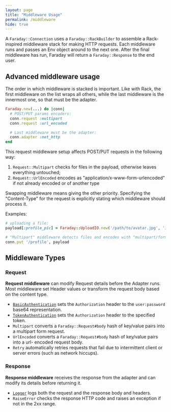 ```yaml
---
layout: page
title: "Middleware Usage"
permalink: /middleware
hide: true
---
```


A `Faraday::Connection` uses a `Faraday::RackBuilder` to assemble a
Rack-inspired middleware stack for making HTTP requests. Each middleware runs
and passes an Env object around to the next one. After the final middleware has
run, Faraday will return a `Faraday::Response` to the end user.

## Advanced middleware usage

The order in which middleware is stacked is important. Like with Rack, the
first middleware on the list wraps all others, while the last middleware is the
innermost one, so that must be the adapter.

```ruby
Faraday.new(...) do |conn|
  # POST/PUT params encoders:
  conn.request :multipart
  conn.request :url_encoded

  # Last middleware must be the adapter:
  conn.adapter :net_http
end
```

This request middleware setup affects POST/PUT requests in the following way:

1. `Request::Multipart` checks for files in the payload, otherwise leaves
  everything untouched;
2. `Request::UrlEncoded` encodes as "application/x-www-form-urlencoded" if not
  already encoded or of another type

Swapping middleware means giving the other priority. Specifying the
"Content-Type" for the request is explicitly stating which middleware should
process it.

Examples:

```ruby
# uploading a file:
payload[:profile_pic] = Faraday::UploadIO.new('/path/to/avatar.jpg', 'image/jpeg')

# "Multipart" middleware detects files and encodes with "multipart/form-data":
conn.put '/profile', payload
```

## Middleware Types

### Request

**Request middleware** can modify Request details before the Adapter runs. Most
middleware set Header values or transform the request body based on the
content type.

* [`BasicAuthentication`][authentication] sets the `Authorization` header to the `user:password`
base64 representation.
* [`TokenAuthentication`][authentication] sets the `Authorization` header to the specified token.
* `Multipart` converts a `Faraday::Request#body` hash of key/value pairs into a
multipart form request.
* `UrlEncoded` converts a `Faraday::Request#body` hash of key/value pairs into a url-
encoded request body.
* `Retry` automatically retries requests that fail due to intermittent client
or server errors (such as network hiccups).


### Response

**Response middleware** receives the response from the adapter and can modify its details
before returning it.

* [`Logger`][logger] logs both the request and the response body and headers.
* `RaiseError` checks the response HTTP code and raises an exception if not in the 2xx range.


[authentication]:       ./authentication
[logger]:               ./logger